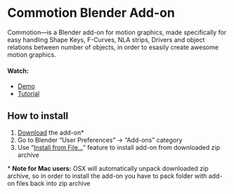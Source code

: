 Commotion Blender Add-on
========================

Commotion—is a Blender add-on for motion graphics, made specifically for easy handling Shape Keys, F-Curves, NLA strips, Drivers and object relations between number of objects, in order to esasily create awesome motion graphics.


#### Watch:
* [Demo]
* [Tutorial]


How to install
--------------------------

1. [Download][master.zip] the add-on\*
2. Go to Blender “User Preferences” → “Add-ons” category
3. Use “[Install from File…]” feature to install add-on from downloaded zip archive

\* **Note for Mac users:** OSX will automatically unpack downloaded zip archive, so in order to install the add-on you have to pack folder with add-on files back into zip archive




[Demo]: http://youtu.be/gLj4PvHbm4s
[master.zip]: https://github.com/mrachinskiy/blender-addon-commotion/archive/master.zip
[Tutorial]: http://youtu.be/qbJMTOUdxRY
[Install from File…]: https://blender.org/manual/advanced/scripting/python/add_ons.html#installation-of-a-3rd-party-add-on
